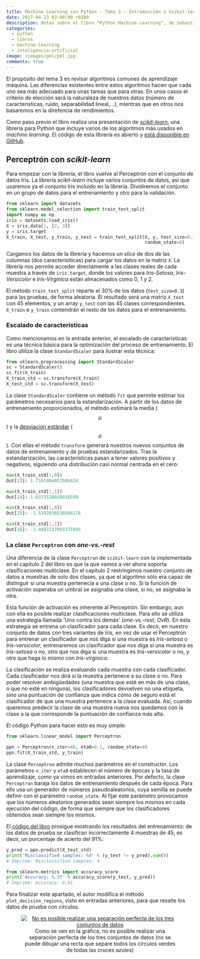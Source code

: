 ```yaml
---
title: Machine Learning con Python - Tema 3 - Introducción a Scikit-learn
date: 2017-04-23 03:00:00 +0200
description: Notas sobre el libro "Python Machine Learning", de Sebastian Raschka
categories:
  - python
  - libros
  - machine-learning
  - inteligencia-artificial
image: /images/pml/pml.jpg
comments: true
---
```


El propósito del tema 3 es revisar algoritmos comunes de aprendizaje máquina. Las diferencias existentes entre estos algoritmos hacen que cada uno sea más adecuado para unas tareas que para otras. En unos casos el criterio de elección será la naturaleza de nuestros datos (número de características, ruido, separabilidad lineal,...), mientras que en otros nos basaremos en la direfencia de rendimientos.

Como paso previo el libro realiza una presentación de [_scikit-learn_](http://scikit-learn.org/stable/index.html), una librería para Python que incluye varios de los algoritmos más usados en _machine learning_. El código de esta librería es abierto y [está disponible en GitHub](https://github.com/scikit-learn/scikit-learn).

## Perceptrón con _scikit-learn_

Para empezar con la librería, el libro vuelve al Perceptrón con el conjunto de datos Iris. La librería _scikit-learn_ incluye varios conjuntos de datos, así que usaremos ya el conjunto Iris incluido en la librería. Dividiremos el conjunto en un grupo de datos para el entrenamiento y otro para la validación.


```python
from sklearn import datasets
from sklearn.model_selection import train_test_split
import numpy as np
iris = datasets.load_iris()
X = iris.data[:, [2, 3]]
y = iris.target
X_train, X_test, y_train, y_test = train_test_split(X, y, test_size=0.3,
                                                    random_state=0)
```

Cargamos los datos de la librería y hacemos un _slice_ de dos de las columnas (dos caracterísiticas) para cargar los datos en la matriz `X`. La librería nos permite acceder directamente a las clases reales de cada muestra a través de `iris.target`, donde los valores para _Iris-Setosa_, _Iris-Versicolor_ e _Iris-Virginica_ están almacenados como 0, 1 y 2.  

El método `train_test_split` reparte el 30% de los datos (`test_size=0.3`) para las pruebas, de forma aleatoria. El resultado será una matriz `X_test` con 45 elementos, y un array `y_test` con las 45 clases correspondientes. `X_train` e `y_train` contendrán el resto de los datos para el entrenamiento.

### Escalado de características

Como mencionamos en la entrada anterior, el escalado de características es una técnica básica para la optimización del proceso de entrenamiento. El libro utiliza la clase `StandardScaler` para ilustrar esta técnica:


```python
from sklearn.preprocessing import StandardScaler
sc = StandardScaler()
sc.fit(X_train)
X_train_std = sc.transform(X_train)
X_test_std = sc.transform(X_test)
```

La clase `StandardScaler` contiene un método `fit` que permite estimar los parámetros necesarios para la estandarización. A partir de los datos de entrenamiento proporcionados, el método estimará la media ($$\mu$$) y la [desviación estándar](https://es.wikipedia.org/wiki/Desviaci%C3%B3n_t%C3%ADpica) ($$\sigma$$). Con ellas el método `transform` generará nuestros nuevos conjuntos de datos de entrenamiento y de pruebas estandarizados. Tras la estandarización, las características pasan a tener valores positivos y negativos, siguiendo una distribución casi normal centrada en el cero:

```python
max(X_train_std[:,0])
Out[13]: 1.7101884052506424

max(X_train_std[:,1])
Out[14]: 1.6373128028016599

min(X_train_std[:,0])
Out[15]: -1.5192836530366176

min(X_train_std[:,1])
Out[16]: -1.4487217993375945
```

### La clase `Perceptron` con _one-vs.-rest_

Una diferencia de la clase `Perceptron` de `scikit-learn` con la implementada en el capítulo 2 del libro es que la que vamos a ver ahora soporta clasificaciones multiclase. En el capítulo 2 restringimos nuestro conjunto de datos a muestras de solo dos clases, ya que el algoritmo sólo era capaz de distinguir si una muestra pertenecía a una clase o no. Si la función de activación superaba un umbral se asignaba una clase, si no, se asignaba la otra.

Esta función de activación es inherente al Perceptrón. Sin embargo, aun con ella es posible realizar clasificaciones multiclase. Para ello se utiliza una estrategia llamada 'Uno contra los demás' (_one-vs.-rest_, _OvR_). En esta estrategia se entrena un clasificador para cada clase. Es decir, en nuestro conjunto de datos con tres variantes de Iris, en vez de usar el Perceptrón para entrenar un clasificador que nos diga si una muestra es _Iris-setosa_ o _Iris-versicolor_, entrenaremos un clasificador que nos diga si una muestra es _Iris-setosa_ o no, otro que nos diga si una muestra es _Iris-versicolor_ o no, y otro que haga lo mismo con _Iris-virginica_. 

La clasificación se realiza evaluando cada muestra con cada clasificador. Cada clasificador nos dirá si la muestra pertenece a su clase o no. Para poder resolver ambigüedades (una muestra que esté en más de una clase, o que no esté en ninguna), los clasificadores devuelven no una etiqueta, sino una puntuación de confianza que indica cómo de seguro está el clasificador de que una muestra pertenece a la clase evaluada. Así, cuando queremos predecir la clase de una muestra nueva nos quedamos con la clase a la que corresponde la puntuación de confianza más alta.

El código Python para hacer esto es muy simple:
```python
from sklearn.linear_model import Perceptron

ppn = Perceptron(n_iter=40, eta0=0.1, random_state=0)
ppn.fit(X_train_std, y_train)
```

La clase `Perceptron` admite muchos parámetros en el constructor. Los parámetros `n_iter` y `eta0` establecen el número de épocas y la tasa de aprendizaje, como ya vimos en entradas anteriores. Por defecto, la clase `Perceptron` baraja los datos de entrenamiento después de cada época. Para ello usa un generador de números pseudoaleatorios, cuya semilla se puede definir con el parámetro `random_state`. Al fijar este parámetro provocamos que los números aleatorios generados sean siempre los mismos en cada ejecución del código, de forma que siempre que los clasificadores obtenidos sean siempre los mismos.

El [código del libro](https://github.com/rasbt/python-machine-learning-book/blob/master/code/ch03/ch03.ipynb) prosigue mostrando los resultados del entrenamiento: de los datos de prueba se clasifican incorrectamente 4 muestras de 45, es decir, un porcentaje de acierto del 91%:

```python
y_pred = ppn.predict(X_test_std)
print('Misclassified samples: %d' % (y_test != y_pred).sum())
# Imprime: Misclassified samples: 4

from sklearn.metrics import accuracy_score
print('Accuracy: %.2f' % accuracy_score(y_test, y_pred))
# Imprime: Accuracy: 0.91
```

Para finalizar este apartado, el autor modifica el método `plot_decision_regions`, visto en entradas anteriores, para que resalte los datos de prueba con círculos. 

<div style="text-align:center">
    <figure>
        <a href="https://github.com/rasbt/python-machine-learning-book/blob/master/code/ch03/images/03_01.png">
        <img alt="No es posible realizar una separación perfecta de los tres conjuntos de datos" src ="https://raw.githubusercontent.com/rasbt/python-machine-learning-book/master/code/ch03/images/03_01.png" /></a>
        <figcaption>Como se ven en la gráfica, no es posible realizar una separación perfecta de los tres conjuntos de datos (no se puede dibujar una recta que separe todos los círculos verdes de todas las cruces azules)</figcaption>
    </figure>
</div>